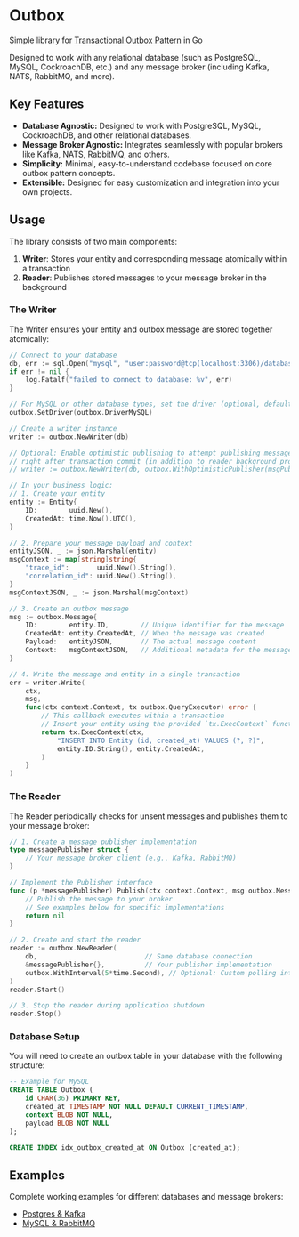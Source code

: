 # Outbox

Simple library for [Transactional Outbox Pattern](https://microservices.io/patterns/data/transactional-outbox.html) in Go

Designed to work with any relational database (such as PostgreSQL, MySQL, CockroachDB, etc.) and any message broker (including Kafka, NATS, RabbitMQ, and more).

## Key Features

- **Database Agnostic:** Designed to work with PostgreSQL, MySQL, CockroachDB, and other relational databases.
- **Message Broker Agnostic:** Integrates seamlessly with popular brokers like Kafka, NATS, RabbitMQ, and others.
- **Simplicity:** Minimal, easy-to-understand codebase focused on core outbox pattern concepts.
- **Extensible:** Designed for easy customization and integration into your own projects.

## Usage

The library consists of two main components:

1. **Writer**: Stores your entity and corresponding message atomically within a transaction
2. **Reader**: Publishes stored messages to your message broker in the background

### The Writer

The Writer ensures your entity and outbox message are stored together atomically:

```go
// Connect to your database
db, err := sql.Open("mysql", "user:password@tcp(localhost:3306)/database")
if err != nil {
    log.Fatalf("failed to connect to database: %v", err)
}

// For MySQL or other database types, set the driver (optional, defaults to PostgreSQL)
outbox.SetDriver(outbox.DriverMySQL)

// Create a writer instance
writer := outbox.NewWriter(db)

// Optional: Enable optimistic publishing to attempt publishing messages
// right after transaction commit (in addition to reader background process)
// writer := outbox.NewWriter(db, outbox.WithOptimisticPublisher(msgPublisher))

// In your business logic:
// 1. Create your entity
entity := Entity{
    ID:        uuid.New(),
    CreatedAt: time.Now().UTC(),
}

// 2. Prepare your message payload and context
entityJSON, _ := json.Marshal(entity)
msgContext := map[string]string{
    "trace_id":       uuid.New().String(),
    "correlation_id": uuid.New().String(),
}
msgContextJSON, _ := json.Marshal(msgContext)

// 3. Create an outbox message
msg := outbox.Message{
    ID:        entity.ID,        // Unique identifier for the message
    CreatedAt: entity.CreatedAt, // When the message was created
    Payload:   entityJSON,       // The actual message content
    Context:   msgContextJSON,   // Additional metadata for the message
}

// 4. Write the message and entity in a single transaction
err = writer.Write(
    ctx, 
    msg, 
    func(ctx context.Context, tx outbox.QueryExecutor) error {
        // This callback executes within a transaction
        // Insert your entity using the provided `tx.ExecContext` function
        return tx.ExecContext(ctx,
            "INSERT INTO Entity (id, created_at) VALUES (?, ?)",
            entity.ID.String(), entity.CreatedAt,
        )
    }
)
```

### The Reader

The Reader periodically checks for unsent messages and publishes them to your message broker:

```go
// 1. Create a message publisher implementation
type messagePublisher struct {
    // Your message broker client (e.g., Kafka, RabbitMQ)
}

// Implement the Publisher interface
func (p *messagePublisher) Publish(ctx context.Context, msg outbox.Message) error {
    // Publish the message to your broker
    // See examples below for specific implementations
    return nil
}

// 2. Create and start the reader
reader := outbox.NewReader(
    db,                           // Same database connection
    &messagePublisher{},          // Your publisher implementation
    outbox.WithInterval(5*time.Second), // Optional: Custom polling interval (default: 10s)
)
reader.Start()

// 3. Stop the reader during application shutdown
reader.Stop()
```

### Database Setup

You will need to create an outbox table in your database with the following structure:

```sql
-- Example for MySQL
CREATE TABLE Outbox (
    id CHAR(36) PRIMARY KEY,
    created_at TIMESTAMP NOT NULL DEFAULT CURRENT_TIMESTAMP,
    context BLOB NOT NULL,
    payload BLOB NOT NULL
);

CREATE INDEX idx_outbox_created_at ON Outbox (created_at);
```

## Examples

Complete working examples for different databases and message brokers:

- [Postgres & Kafka](./examples/postgres-kafka/service.go) 
- [MySQL & RabbitMQ](./examples/mysql-rabitmq/service.go) 